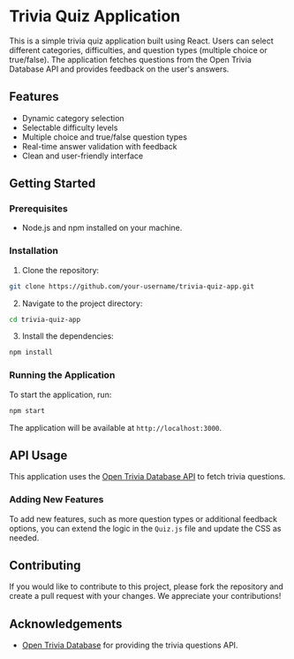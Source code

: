 # Trivia Quiz Application

This is a simple trivia quiz application built using React. Users can select different categories, difficulties, and question types (multiple choice or true/false). The application fetches questions from the Open Trivia Database API and provides feedback on the user's answers.

## Features

- Dynamic category selection
- Selectable difficulty levels
- Multiple choice and true/false question types
- Real-time answer validation with feedback
- Clean and user-friendly interface

## Getting Started

### Prerequisites

- Node.js and npm installed on your machine.

### Installation

1. Clone the repository:

```bash
git clone https://github.com/your-username/trivia-quiz-app.git
```

2. Navigate to the project directory:

```bash
cd trivia-quiz-app
```

3. Install the dependencies:

```bash
npm install
```

### Running the Application

To start the application, run:

```bash
npm start
```

The application will be available at `http://localhost:3000`.

## API Usage

This application uses the [Open Trivia Database API](https://opentdb.com/api_config.php) to fetch trivia questions.


### Adding New Features

To add new features, such as more question types or additional feedback options, you can extend the logic in the `Quiz.js` file and update the CSS as needed.

## Contributing

If you would like to contribute to this project, please fork the repository and create a pull request with your changes. We appreciate your contributions!

## Acknowledgements

- [Open Trivia Database](https://opentdb.com/) for providing the trivia questions API.

